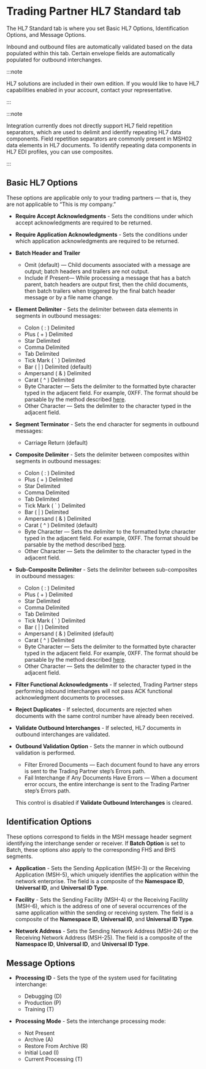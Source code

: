 # Trading Partner HL7 Standard tab 

<head>
  <meta name="guidename" content="Integration"/>
  <meta name="context" content="GUID-8D592C28-83AD-40CF-A5D0-A07376613864"/>
</head>


The HL7 Standard tab is where you set Basic HL7 Options, Identification Options, and Message Options.

Inbound and outbound files are automatically validated based on the data populated within this tab. Certain envelope fields are automatically populated for outbound interchanges.



:::note

HL7 solutions are included in their own edition. If you would like to have HL7 capabilities enabled in your account, contact your representative.

:::

:::note

Integration currently does not directly support HL7 field repetition separators, which are used to delimit and identify repeating HL7 data components. Field repetition separators are commonly present in MSH02 data elements in HL7 documents. To identify repeating data components in HL7 EDI profiles, you can use composites.

:::

## Basic HL7 Options

These options are applicable only to your trading partners — that is, they are not applicable to “This is my company.”

- **Require Accept Acknowledgments** - Sets the conditions under which accept acknowledgments are required to be returned.

- **Require Application Acknowledgments** - Sets the conditions under which application acknowledgments are required to be returned.

- **Batch Header and Trailer**

  - Omit \(default\) — Child documents associated with a message are output; batch headers and trailers are not output.
  - Include if Present— While processing a message that has a batch parent, batch headers are output first, then the child documents, then batch trailers when triggered by the final batch header message or by a file name change.

- **Element Delimiter** - Sets the delimiter between data elements in segments in outbound messages:

  - Colon \( : \) Delimited
  - Plus \( + \) Delimited
  - Star Delimited
  - Comma Delimited
  - Tab Delimited
  - Tick Mark \( \` \) Delimited
  - Bar \( \| \) Delimited \(default\)
  - Ampersand \( & \) Delimited
  - Carat \( ^ \) Delimited
  - Byte Character — Sets the delimiter to the formatted byte character typed in the adjacent field. For example, 0XFF. The format should be parsable by the method described [here](https://docs.oracle.com/javase/7/docs/api/java/lang/Integer.html#decode(java.lang.String)).
  - Other Character — Sets the delimiter to the character typed in the adjacent field.

- **Segment Terminator** - Sets the end character for segments in outbound messages:

  - Carriage Return \(default\)

- **Composite Delimiter** - Sets the delimiter between composites within segments in outbound messages:

  - Colon \( : \) Delimited
  - Plus \( + \) Delimited
  - Star Delimited
  - Comma Delimited
  - Tab Delimited
  - Tick Mark \( \` \) Delimited
  - Bar \( \| \) Delimited
  - Ampersand \( & \) Delimited
  - Carat \( ^ \) Delimited \(default\)
  - Byte Character — Sets the delimiter to the formatted byte character typed in the adjacent field. For example, 0XFF. The format should be parsable by the method described [here](https://docs.oracle.com/javase/7/docs/api/java/lang/Integer.html#decode(java.lang.String)).
  - Other Character — Sets the delimiter to the character typed in the adjacent field.

- **Sub-Composite Delimiter** - Sets the delimiter between sub-composites in outbound messages:

  - Colon \( : \) Delimited
  - Plus \( + \) Delimited
  - Star Delimited
  - Comma Delimited
  - Tab Delimited
  - Tick Mark \( \` \) Delimited
  - Bar \( \| \) Delimited
  - Ampersand \( & \) Delimited \(default\)
  - Carat \( ^ \) Delimited
  - Byte Character — Sets the delimiter to the formatted byte character typed in the adjacent field. For example, 0XFF. The format should be parsable by the method described [here](https://docs.oracle.com/javase/7/docs/api/java/lang/Integer.html#decode(java.lang.String)).
  - Other Character — Sets the delimiter to the character typed in the adjacent field.

- **Filter Functional Acknowledgments** - If selected, Trading Partner steps performing inbound interchanges will not pass ACK functional acknowledgment documents to processes.

- **Reject Duplicates** - If selected, documents are rejected when documents with the same control number have already been received.

- **Validate Outbound Interchanges** - If selected, HL7 documents in outbound interchanges are validated.

- **Outbound Validation Option** - Sets the manner in which outbound validation is performed.

  - Filter Errored Documents — Each document found to have any errors is sent to the Trading Partner step’s Errors path.
  - Fail Interchange if Any Documents Have Errors — When a document error occurs, the entire interchange is sent to the Trading Partner step’s Errors path.

  This control is disabled if **Validate Outbound Interchanges** is cleared.

## Identification Options

These options correspond to fields in the MSH message header segment identifying the interchange sender or receiver. If **Batch Option** is set to Batch, these options also apply to the corresponding FHS and BHS segments.

- **Application** - Sets the Sending Application \(MSH-3\) or the Receiving Application \(MSH-5\), which uniquely identifies the application within the network enterprise. The field is a composite of the **Namespace ID**, **Universal ID**, and **Universal ID Type**.

- **Facility** - Sets the Sending Facility \(MSH-4\) or the Receiving Facility \(MSH-6\), which is the address of one of several occurrences of the same application within the sending or receiving system. The field is a composite of the **Namespace ID**, **Universal ID**, and **Universal ID Type**.

- **Network Address** - Sets the Sending Network Address \(MSH-24\) or the Receiving Network Address \(MSH-25\). The field is a composite of the **Namespace ID**, **Universal ID**, and **Universal ID Type**.

## Message Options

- **Processing ID** - Sets the type of the system used for facilitating interchange:

  - Debugging \(D\)
  - Production \(P\)
  - Training \(T\)

- **Processing Mode** - Sets the interchange processing mode:

  - Not Present
  - Archive \(A\)
  - Restore From Archive \(R\)
  - Initial Load \(I\)
  - Current Processing \(T\)
